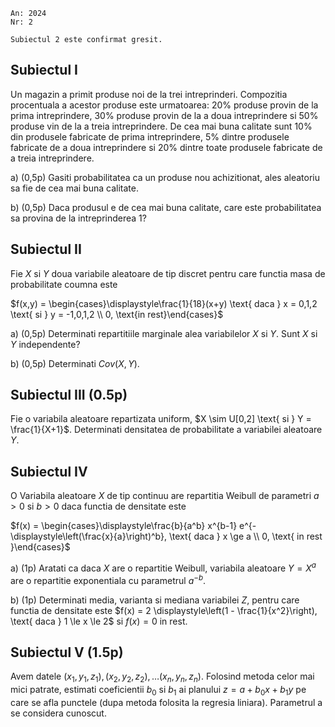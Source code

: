 ```
An: 2024
Nr: 2

Subiectul 2 este confirmat gresit.
```

## Subiectul I

Un magazin a primit produse noi de la trei intreprinderi. Compozitia procentuala a acestor produse este urmatoarea: 20% produse provin de la prima intreprindere, 30% produse provin de la a doua intreprindere si 50% produse vin de la a treia intreprindere. De cea mai buna calitate sunt 10% din produsele fabricate de prima intreprindere, 5% dintre produsele fabricate de a doua intreprindere si 20% dintre toate produsele fabricate de a treia intreprindere.

a) (0,5p) Gasiti probabilitatea ca un produse nou achizitionat, ales aleatoriu sa fie de cea mai buna calitate.

b) (0,5p) Daca produsul e de cea mai buna calitate, care este probabilitatea sa provina de la intreprinderea 1?

## Subiectul II

Fie $X$ si $Y$ doua variabile aleatoare de tip discret pentru care functia masa de probabilitate coumna este

$f(x,y) = \begin{cases}\displaystyle\frac{1}{18}(x+y) \text{ daca } x = 0,1,2 \text{ si } y = -1,0,1,2 \\ 0, \text{in rest}\end{cases}$


a) (0,5p) Determinati repartitiile marginale alea variabilelor $X$ si $Y$. Sunt $X$ si $Y$ independente?

b) (0,5p) Determinati $Cov(X,Y)$.

## Subiectul III (0.5p)

Fie o variabila aleatoare repartizata uniform, $X \sim U[0,2] \text{ si } Y = \frac{1}{X+1}$. Determinati densitatea de probabilitate a variabilei aleatoare $Y$.

## Subiectul IV

O Variabila aleatoare $X$ de tip continuu are repartitia Weibull de parametri $a > 0$ si $b > 0$ daca functia de densitate este

$f(x) = \begin{cases}\displaystyle\frac{b}{a^b} x^{b-1} e^{-\displaystyle\left(\frac{x}{a}\right)^b}, \text{ daca } x \ge a \\ 0, \text{ in rest }\end{cases}$

a) (1p) Aratati ca daca $X$ are o repartitie Weibull, variabila aleatoare $Y = X^a$ are o repartitie exponentiala cu parametrul $a^{-b}$.

b) (1p) Determinati media, varianta si mediana variabilei $Z$, pentru care functia de densitate este $f(x) = 2 \displaystyle\left(1 - \frac{1}{x^2}\right), \text{ daca } 1 \le x \le 2$ si $f(x) = 0$ in rest.

## Subiectul V (1.5p)

Avem datele $(x_1, y_1, z_1), (x_2, y_2, z_2), \dots (x_n, y_n, z_n)$. Folosind metoda celor mai mici patrate, estimati coeficientii $b_0$ si $b_1$ ai planului $z = a + b_0 x + b_1 y$ pe care se afla punctele (dupa metoda folosita la regresia liniara). Parametrul a se considera cunoscut.